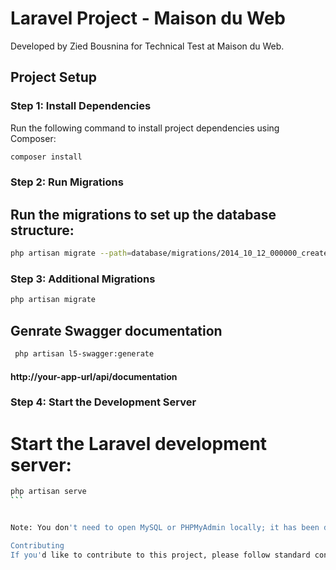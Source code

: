 # Laravel Project - Maison du Web

Developed by Zied Bousnina for Technical Test at Maison du Web.

## Project Setup

### Step 1: Install Dependencies

Run the following command to install project dependencies using Composer:

```bash
composer install
```

### Step 2: Run Migrations
## Run the migrations to set up the database structure:

```bash
php artisan migrate --path=database/migrations/2014_10_12_000000_create_users_table.php
```

### Step 3: Additional Migrations
```bash
php artisan migrate
```

## Genrate Swagger documentation
```bash
 php artisan l5-swagger:generate
```
 #### http://your-app-url/api/documentation

### Step 4: Start the Development Server
# Start the Laravel development server:


````bash
php artisan serve
```


Note: You don't need to open MySQL or PHPMyAdmin locally; it has been deployed.

Contributing
If you'd like to contribute to this project, please follow standard contribution guidelines.

